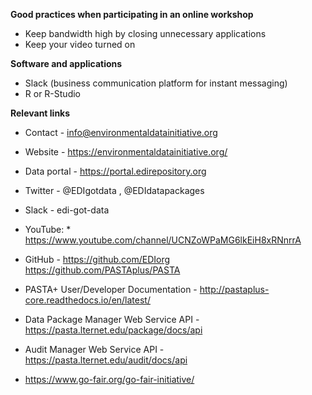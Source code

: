 **Good practices when participating in an online workshop**

* Keep bandwidth high by closing unnecessary applications
* Keep your video turned on

**Software and applications**

* Slack (business communication platform for instant messaging)
* R or R-Studio

**Relevant links**

* Contact - info@environmentaldatainitiative.org
* Website - https://environmentaldatainitiative.org/ 
* Data portal - https://portal.edirepository.org 
* Twitter - @EDIgotdata , @EDIdatapackages
* Slack - edi-got-data
* YouTube: * https://www.youtube.com/channel/UCNZoWPaMG6lkEiH8xRNnrrA
* GitHub - https://github.com/EDIorg  https://github.com/PASTAplus/PASTA
* PASTA+ User/Developer Documentation - http://pastaplus-core.readthedocs.io/en/latest/
* Data Package Manager Web Service API - https://pasta.lternet.edu/package/docs/api
* Audit Manager Web Service API - https://pasta.lternet.edu/audit/docs/api

* https://www.go-fair.org/go-fair-initiative/


